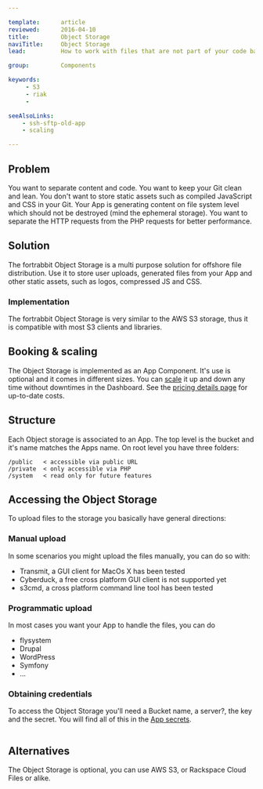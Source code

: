 ```yaml
---

template:      article
reviewed:      2016-04-10
title:         Object Storage 
naviTitle:     Object Storage
lead:          How to work with files that are not part of your code base.

group:         Components

keywords:
     - S3
     - riak
     - 

seeAlsoLinks:
    - ssh-sftp-old-app
    - scaling

---
```


## Problem

You want to separate content and code. You want to keep your Git clean and lean. You don't want to store static assets such as compiled JavaScript and CSS in your Git. Your App is generating content on file system level which should not be destroyed (mind the ephemeral storage). You want to separate the HTTP requests from the PHP requests for better performance.


## Solution

The fortrabbit Object Storage is a multi purpose solution for offshore file distribution. Use it to store user uploads, generated files from your App and other static assets, such as logos, compressed JS and CSS. 

### Implementation

The fortrabbit Object Storage is very similar to the AWS S3 storage, thus it is compatible with most S3 clients and libraries. 


## Booking & scaling

The Object Storage is implemented as an App Component. It's use is optional and it comes in different sizes. You can [scale](scaling#toc-mysql) it up and down any time without downtimes in the Dashboard. See the [pricing details page](https://www.fortrabbit.com/specs) for up-to-date costs.

## Structure

Each Object storage is associated to an App. The top level is the bucket and it's name matches the Apps name. On root level you have three folders: 

```
/public   < accessible via public URL
/private  < only accessible via PHP
/system   < read only for future features
```

## Accessing the Object Storage

To upload files to the storage you basically have general directions:

### Manual upload

In some scenarios you might upload the files manually, you can do so with:

* Transmit, a GUI client for MacOs X has been tested
* Cyberduck, a free cross platform GUI client is not supported yet
* s3cmd, a cross platform command line tool has been tested

### Programmatic upload

In most cases you want your App to handle the files, you can do 

* flysystem
* Drupal
* WordPress
* Symfony
* …

### 



### Obtaining credentials

To access the Object Storage you'll need a Bucket name, a server?, the key and the secret. You will find all of this in the [App secrets]().

```

```


## Alternatives

The Object Storage is optional, you can use AWS S3, or Rackspace Cloud Files or alike.